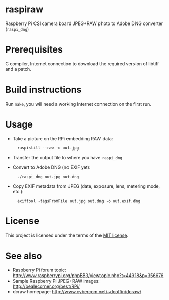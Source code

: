 raspiraw
========

Raspberry Pi CSI camera board JPEG+RAW photo to Adobe DNG converter (``raspi_dng``)


Prerequisites
=============

C compiler, Internet connection to download the required version of libtiff and a patch.

Build instructions
==================

Run ``make``, you will need a working Internet connection on the first run.


Usage
=====

* Take a picture on the RPi embedding RAW data:
	
        raspistill --raw -o out.jpg

* Transfer the output file to where you have ``raspi_dng``
* Convert to Adobe DNG (no EXIF yet):

        ./raspi_dng out.jpg out.dng

* Copy EXIF metadata from JPEG (date, exposure, lens, metering mode, etc.):

        exiftool -tagsFromFile out.jpg out.dng -o out.exif.dng

License
=======

This project is licensed under the terms of the [MIT license](https://opensource.org/licenses/MIT).

See also
========

* Raspberry Pi forum topic: http://www.raspberrypi.org/phpBB3/viewtopic.php?t=44918&p=356676
* Sample Raspberry Pi JPEG+RAW images: http://bealecorner.org/best/RPi/
* dcraw homepage: http://www.cybercom.net/~dcoffin/dcraw/
